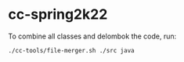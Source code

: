 # cc-spring2k22

To combine all classes and delombok the code, run:

```
./cc-tools/file-merger.sh ./src java  
```

